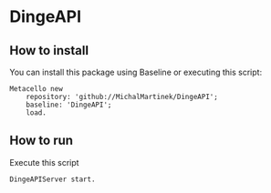 # DingeAPI

## How to install

You can install this package using Baseline or executing this script:

```Smalltalk
Metacello new 
	repository: 'github://MichalMartinek/DingeAPI';
	baseline: 'DingeAPI';
	load.
```

## How to run

Execute this script
```Smalltalk
DingeAPIServer start.
```
